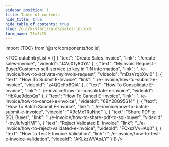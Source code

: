 ```yaml
---
sidebar_position: 1
title: Table of contents
hide_title: true
hide_table_of_contents: true
slug: /quick-start/sales/sales-invoice
form_name: TfmSLIV
---
```


import {TOC} from '@src/components/toc.js';

<TOC
dataEntryList = {[
{
  "text": "Create Sales Invoice",
  "link": "./create-sales-invoice",
  "videoId": "J4VjX1y80YA"
},
{
  "text": "MyInvois Request - Buyer/Customer self-service to key in TIN information",
  "link": "../e-invoice/how-to-activate-myinvois-request",
  "videoId": "mDzVrqbXwI0"
},
{
  "text": "How To Submit E-Invoice",
  "link": "../e-invoice/how-to-submit-e-invoice",
  "videoId": "z4QQeFo6QiA"
},
{
  "text": "How To Consolidate E-Invoice",
  "link": "../e-invoice/how-to-consolidate-e-invoice",
  "videoId": "HbXue9dcpQs"
},
{
  "text": "How To Cancel E-Invoice",
  "link": "../e-invoice/how-to-cancel-e-invoice",
  "videoId": "6BY28G95S14"
},
{
  "text": "How To Batch Submit E-Invoice",
  "link": "../e-invoice/how-to-batch-submit-e-invoice",
  "videoId": "X9cMxTRuNno"
},
{
  "text": "Share PDF to SQL Buyer",
  "link": "../e-invoice/how-to-share-pdf-to-sql-buyer",
  "videoId": "-bvJlufvqHM"
},
{
  "text": "Reject Validated E-Invoice",
  "link": "../e-invoice/how-to-reject-validated-e-invoice",
  "videoId": "FCxszVvHAq0"
},
{
  "text": "How to Test E Invoice Validation",
  "link": "../e-invoice/how-to-test-e-invoice-validation",
  "videoId": "AKLkzWVApLY"
}
]}
/>